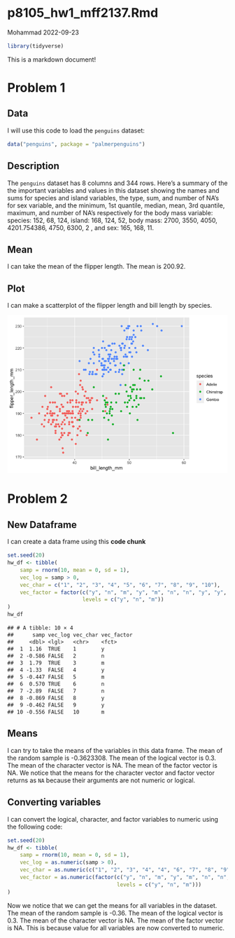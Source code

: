 p8105_hw1_mff2137.Rmd
================
Mohammad
2022-09-23

``` r
library(tidyverse)
```

This is a markdown document!

# Problem 1

## Data

I will use this code to load the `penguins` dataset:

``` r
data("penguins", package = "palmerpenguins")
```

## Description

The `penguins` dataset has 8 columns and 344 rows. Here’s a summary of
the the important variables and values in this dataset showing the names
and sums for species and island variables, the type, sum, and number of
NA’s for sex variable, and the minimum, 1st quantile, median, mean, 3rd
quantile, maximum, and number of NA’s respectively for the body mass
variable: species: 152, 68, 124, island: 168, 124, 52, body mass: 2700,
3550, 4050, 4201.754386, 4750, 6300, 2 , and sex: 165, 168, 11.

## Mean

I can take the mean of the flipper length. The mean is 200.92.

## Plot

I can make a scatterplot of the flipper length and bill length by
species.

![](p8105_hw1_mff2137_files/figure-gfm/chunk_scatterplot-1.png)<!-- -->

# Problem 2

## New Dataframe

I can create a data frame using this **code chunk**

``` r
set.seed(20)
hw_df <- tibble(
    samp = rnorm(10, mean = 0, sd = 1),
    vec_log = samp > 0,
    vec_char = c("1", "2", "3", "4", "5", "6", "7", "8", "9", "10"),
    vec_factor = factor(c("y", "n", "m", "y", "m", "n", "n", "y", "y", "m"), 
                        levels = c("y", "n", "m"))
)
hw_df
```

    ## # A tibble: 10 × 4
    ##      samp vec_log vec_char vec_factor
    ##     <dbl> <lgl>   <chr>    <fct>     
    ##  1  1.16  TRUE    1        y         
    ##  2 -0.586 FALSE   2        n         
    ##  3  1.79  TRUE    3        m         
    ##  4 -1.33  FALSE   4        y         
    ##  5 -0.447 FALSE   5        m         
    ##  6  0.570 TRUE    6        n         
    ##  7 -2.89  FALSE   7        n         
    ##  8 -0.869 FALSE   8        y         
    ##  9 -0.462 FALSE   9        y         
    ## 10 -0.556 FALSE   10       m

## Means

I can try to take the means of the variables in this data frame. The
mean of the random sample is -0.3623308. The mean of the logical vector
is 0.3. The mean of the character vector is NA. The mean of the factor
vector is NA. We notice that the means for the character vector and
factor vector returns as `NA` because their arguments are not numeric or
logical.

## Converting variables

I can convert the logical, character, and factor variables to numeric
using the following code:

``` r
set.seed(20)
hw_df <- tibble(
    samp = rnorm(10, mean = 0, sd = 1),
    vec_log = as.numeric(samp > 0),
    vec_char = as.numeric(c("1", "2", "3", "4", "4", "6", "7", "8", "9", "10")),
    vec_factor = as.numeric(factor(c("y", "n", "m", "y", "m", "n", "n", "y", "y", "m"), 
                                   levels = c("y", "n", "m")))
)
```

Now we notice that we can get the means for all variables in the
dataset. The mean of the random sample is -0.36. The mean of the logical
vector is 0.3. The mean of the character vector is NA. The mean of the
factor vector is NA. This is because value for all variables are now
converted to numeric.
